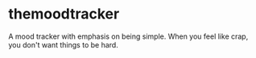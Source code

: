 # themoodtracker
A mood tracker with emphasis on being simple. When you feel like crap, you don't want things to be hard.
